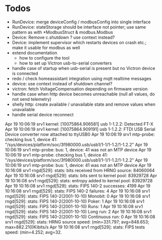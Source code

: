 # Todos
- RunDevice: merge deviceConfig / modbusConfig into single interface
- RunDevice: stateStorage should be interface not pointer; use same pattern as with *ModbusStruct & modbus.Modbus
- Device: Remove c.shutdown ? use context instead?
- Device: implement supervisor which restarts devices on crash etc.; make it usable for modbus as well 
- extend documentation
  - how to configure the tool
  - how to set up Victron usb-to-serial converters
- handle case of startup when usb-serial is present but no Victron device is connected
- redo / check homeassistant integration using mqtt realtime messages
- device: use context instead of shutdown channel?
- victron: fetch VoltageCompensation depending on firmware version
- handle case when http device becomes unreachable (null all values, do not send telemetry)
- shelly http: create available / unavailable state and remove values when unavailable
- handle serial device reconnect

Apr 19 10:06:19 srv1 kernel: [10075864.906581] usb 1-1.2.2: Detected FT-X
Apr 19 10:06:19 srv1 kernel: [10075864.909191] usb 1-1.2.2: FTDI USB Serial Device converter now attached to ttyUSB0
Apr 19 10:06:19 srv1 mtp-probe: checking bus 1, device 41: "/sys/devices/platform/soc/3f980000.usb/usb1/1-1/1-1.2/1-1.2.2"
Apr 19 10:06:19 srv1 mtp-probe: bus: 1, device: 41 was not an MTP device
Apr 19 10:06:19 srv1 mtp-probe: checking bus 1, device 41: "/sys/devices/platform/soc/3f980000.usb/usb1/1-1/1-1.2/1-1.2.2"
Apr 19 10:06:19 srv1 mtp-probe: bus: 1, device: 41 was not an MTP device
Apr 19 10:16:08 srv1 rngd[529]: stats: bits received from HRNG source: 84060064
Apr 19 10:16:08 srv1 rngd[529]: stats: bits sent to kernel pool: 83929728
Apr 19 10:16:08 srv1 rngd[529]: stats: entropy added to kernel pool: 83929728
Apr 19 10:16:08 srv1 rngd[529]: stats: FIPS 140-2 successes: 4199
Apr 19 10:16:08 srv1 rngd[529]: stats: FIPS 140-2 failures: 4
Apr 19 10:16:08 srv1 rngd[529]: stats: FIPS 140-2(2001-10-10) Monobit: 0
Apr 19 10:16:08 srv1 rngd[529]: stats: FIPS 140-2(2001-10-10) Poker: 1
Apr 19 10:16:08 srv1 rngd[529]: stats: FIPS 140-2(2001-10-10) Runs: 1
Apr 19 10:16:08 srv1 rngd[529]: stats: FIPS 140-2(2001-10-10) Long run: 2
Apr 19 10:16:08 srv1 rngd[529]: stats: FIPS 140-2(2001-10-10) Continuous run: 0
Apr 19 10:16:08 srv1 rngd[529]: stats: HRNG source speed: (min=331.797; avg=848.653; max=882.210)Kibits/s
Apr 19 10:16:08 srv1 rngd[529]: stats: FIPS tests speed: (min=4.252; avg=32.
